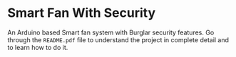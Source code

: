 # Smart Fan With Security
An Arduino based Smart fan system with Burglar security features. 
Go through the `README.pdf` file to understand the project in complete detail and to learn how to do it.

